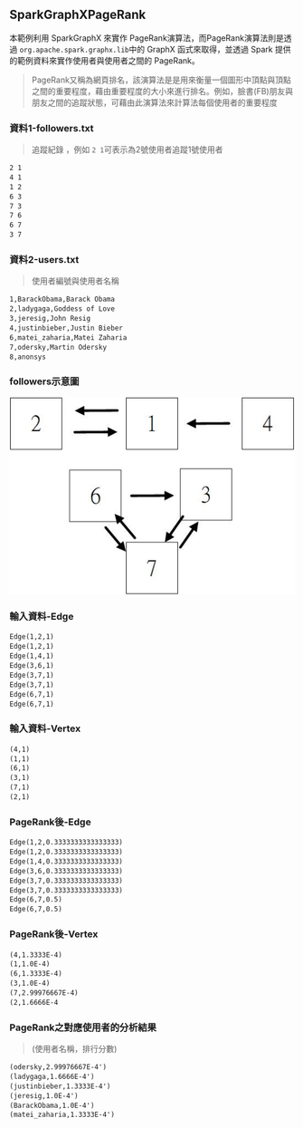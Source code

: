 ## SparkGraphXPageRank

本範例利用 SparkGraphX 來實作 PageRank演算法，而PageRank演算法則是透過 `org.apache.spark.graphx.lib`中的 GraphX 函式來取得，並透過 Spark 提供的範例資料來實作使用者與使用者之間的 PageRank。

>PageRank又稱為網頁排名，該演算法是是用來衡量一個圖形中頂點與頂點之間的重要程度，藉由重要程度的大小來進行排名。例如，臉書(FB)朋友與朋友之間的追蹤狀態，可藉由此演算法來計算法每個使用者的重要程度


### 資料1-followers.txt
> 追蹤紀錄 ，例如 `2 1`可表示為2號使用者追蹤1號使用者

```txt
2 1
4 1
1 2
6 3
7 3
7 6
6 7
3 7
```

### 資料2-users.txt
> 使用者編號與使用者名稱

```txt
1,BarackObama,Barack Obama
2,ladygaga,Goddess of Love
3,jeresig,John Resig
4,justinbieber,Justin Bieber
6,matei_zaharia,Matei Zaharia
7,odersky,Martin Odersky
8,anonsys
```

### followers示意圖
![followers示意圖](image/graphx.jpg)

### 輸入資料-Edge
```txt
Edge(1,2,1)
Edge(1,2,1)
Edge(1,4,1)
Edge(3,6,1)
Edge(3,7,1)
Edge(3,7,1)
Edge(6,7,1)
Edge(6,7,1)
```

### 輸入資料-Vertex
```txt
(4,1)
(1,1)
(6,1)
(3,1)
(7,1)
(2,1)
```

### PageRank後-Edge
```txt
Edge(1,2,0.3333333333333333)
Edge(1,2,0.3333333333333333)
Edge(1,4,0.3333333333333333)
Edge(3,6,0.3333333333333333)
Edge(3,7,0.3333333333333333)
Edge(3,7,0.3333333333333333)
Edge(6,7,0.5)
Edge(6,7,0.5)
```

### PageRank後-Vertex

```txt
(4,1.3333E-4)
(1,1.0E-4)
(6,1.3333E-4)
(3,1.0E-4)
(7,2.99976667E-4)
(2,1.6666E-4
```

### PageRank之對應使用者的分析結果
> (使用者名稱，排行分數)

```txt
(odersky,2.99976667E-4')
(ladygaga,1.6666E-4')
(justinbieber,1.3333E-4')
(jeresig,1.0E-4')
(BarackObama,1.0E-4')
(matei_zaharia,1.3333E-4')
```
